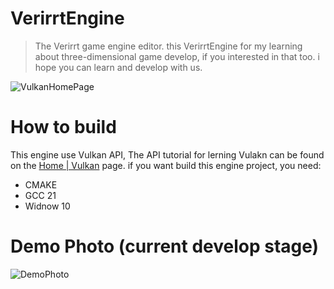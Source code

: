 # VerirrtEngine

> The Verirrt game engine editor. this VerirrtEngine for my learning about three-dimensional game develop, if you interested in that too. i hope you can learn and develop with us.

![VulkanHomePage](https://github.com/bit-fashion/VerirrtEngine/blob/master/Engine/Resource/VulkanHomePage.png)

# How to build

This engine use Vulkan API, The API tutorial for lerning Vulakn can be found on the [Home | Vulkan](https://www.vulkan.org/) page. if you want build this engine project, you need:

- CMAKE
- GCC 21
- Widnow 10

# Demo Photo (current develop stage)

![DemoPhoto](https://github.com/bit-fashion/VerirrtEngine/blob/master/Doc/DemoPhoto.png)
